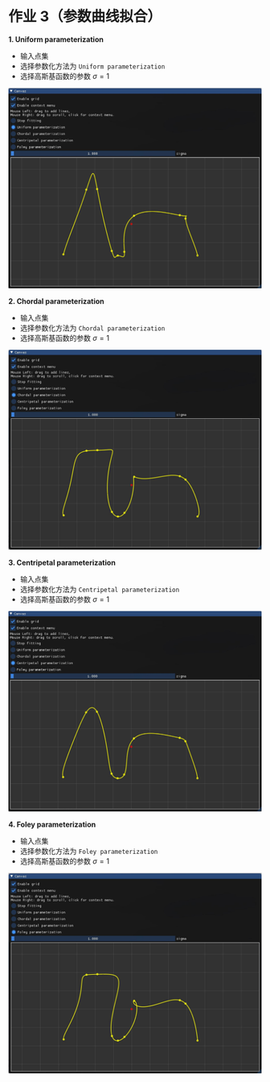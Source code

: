 # 作业 3（参数曲线拟合）  

**1. Uniform parameterization**  

- 输入点集  
- 选择参数化方法为 `Uniform parameterization`  
- 选择高斯基函数的参数 $\sigma=1$  

![uniform](images/uniform.jpg)

**2. Chordal parameterization**  

- 输入点集  
- 选择参数化方法为 `Chordal parameterization`  
- 选择高斯基函数的参数 $\sigma=1$  

![chordal](images/chordal.jpg)

**3. Centripetal parameterization**  

- 输入点集  
- 选择参数化方法为 `Centripetal parameterization`  
- 选择高斯基函数的参数 $\sigma=1$  

![centripetal](images/centripetal.jpg)

**4. Foley parameterization**  

- 输入点集  
- 选择参数化方法为 `Foley parameterization`  
- 选择高斯基函数的参数 $\sigma=1$  

![foley](images/foley.jpg)